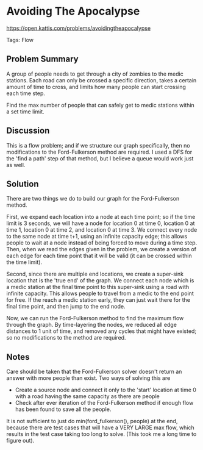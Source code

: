 # Avoiding The Apocalypse
https://open.kattis.com/problems/avoidingtheapocalypse

Tags: Flow

## Problem Summary
A group of people needs to get through a city of zombies to the medic stations. Each road can only be crossed a specific direction, takes a certain amount of time to cross, and limits how many people can start crossing each time step.

Find the max number of people that can safely get to medic stations within a set time limit.

## Discussion
This is a flow problem; and if we structure our graph specifically, then no modifications to the Ford-Fulkerson method are required. I used a DFS for the 'find a path' step of that method, but I believe a queue would work just as well.

## Solution
There are two things we do to build our graph for the Ford-Fulkerson method. 

First, we expand each location into a node at each time point; so if the time limit is 3 seconds, we will have a node for location 0 at time 0, location 0 at time 1, location 0 at time 2, and location 0 at time 3. We connect every node to the same node at time t+1, using an infinite capacity edge; this allows people to wait at a node instead of being forced to move during a time step. Then, when we read the edges given in the problem, we create a version of each edge for each time point that it will be valid (it can be crossed within the time limit).

Second, since there are multiple end locations, we create a super-sink location that is the 'true end' of the graph. We connect each node which is a medic station at the final time point to this super-sink using a road with infinite capacity. This allows people to travel from a medic to the end point for free. If the reach a medic station early, they can just wait there for the final time point, and then jump to the end node.

Now, we can run the Ford-Fulkerson method to find the maximum flow through the graph. By time-layering the nodes, we reduced all edge distances to 1 unit of time, and removed any cycles that might have existed; so no modifications to the method are required.

## Notes
Care should be taken that the Ford-Fulkerson solver doesn't return an answer with more people than exist. Two ways of solving this are
* Create a source node and connect it only to the 'start' location at time 0 with a road having the same capacity as there are people
* Check after ever iteration of the Ford-Fulkerson method if enough flow has been found to save all the people.

It is not sufficient to just do min(ford_fulkerson(), people) at the end, because there are test cases that will have a VERY LARGE max flow, which results in the test case taking too long to solve. (This took me a long time to figure out).